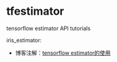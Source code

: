 # tfestimator

tensorflow estimator API tutorials

iris_estimator:

- 博客注解：[tensorflow estimator的使用](https://blog.csdn.net/littlely_ll/article/details/109054646)
